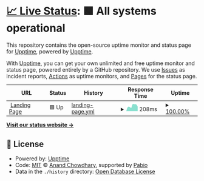 # [📈 Live Status](https://uptime.jawara.cloud): <!--live status--> **🟩 All systems operational**

This repository contains the open-source uptime monitor and status page for [Upptime](https://upptime.js.org), powered by [Upptime](https://github.com/upptime/upptime).

With [Upptime](https://upptime.js.org), you can get your own unlimited and free uptime monitor and status page, powered entirely by a GitHub repository. We use [Issues](https://github.com/upptime/upptime/issues) as incident reports, [Actions](https://github.com/jawaracloud/upptime/actions) as uptime monitors, and [Pages](https://uptime.jawara.cloud) for the status page.

<!--start: status pages-->
<!-- This summary is generated by Upptime (https://github.com/upptime/upptime) -->
<!-- Do not edit this manually, your changes will be overwritten -->
<!-- prettier-ignore -->
| URL | Status | History | Response Time | Uptime |
| --- | ------ | ------- | ------------- | ------ |
| <img alt="" src="https://icons.duckduckgo.com/ip3/jawara.cloud.ico" height="13"> [Landing Page](https://jawara.cloud) | 🟩 Up | [landing-page.yml](https://github.com/jawaracloud/uptime/commits/HEAD/history/landing-page.yml) | <details><summary><img alt="Response time graph" src="./graphs/landing-page/response-time-week.png" height="20"> 208ms</summary><br><a href="https://uptime.jawara.cloud/history/landing-page"><img alt="Response time 176" src="https://img.shields.io/endpoint?url=https%3A%2F%2Fraw.githubusercontent.com%2Fjawaracloud%2Fuptime%2FHEAD%2Fapi%2Flanding-page%2Fresponse-time.json"></a><br><a href="https://uptime.jawara.cloud/history/landing-page"><img alt="24-hour response time 180" src="https://img.shields.io/endpoint?url=https%3A%2F%2Fraw.githubusercontent.com%2Fjawaracloud%2Fuptime%2FHEAD%2Fapi%2Flanding-page%2Fresponse-time-day.json"></a><br><a href="https://uptime.jawara.cloud/history/landing-page"><img alt="7-day response time 208" src="https://img.shields.io/endpoint?url=https%3A%2F%2Fraw.githubusercontent.com%2Fjawaracloud%2Fuptime%2FHEAD%2Fapi%2Flanding-page%2Fresponse-time-week.json"></a><br><a href="https://uptime.jawara.cloud/history/landing-page"><img alt="30-day response time 177" src="https://img.shields.io/endpoint?url=https%3A%2F%2Fraw.githubusercontent.com%2Fjawaracloud%2Fuptime%2FHEAD%2Fapi%2Flanding-page%2Fresponse-time-month.json"></a><br><a href="https://uptime.jawara.cloud/history/landing-page"><img alt="1-year response time 176" src="https://img.shields.io/endpoint?url=https%3A%2F%2Fraw.githubusercontent.com%2Fjawaracloud%2Fuptime%2FHEAD%2Fapi%2Flanding-page%2Fresponse-time-year.json"></a></details> | <details><summary><a href="https://uptime.jawara.cloud/history/landing-page">100.00%</a></summary><a href="https://uptime.jawara.cloud/history/landing-page"><img alt="All-time uptime 100.00%" src="https://img.shields.io/endpoint?url=https%3A%2F%2Fraw.githubusercontent.com%2Fjawaracloud%2Fuptime%2FHEAD%2Fapi%2Flanding-page%2Fuptime.json"></a><br><a href="https://uptime.jawara.cloud/history/landing-page"><img alt="24-hour uptime 100.00%" src="https://img.shields.io/endpoint?url=https%3A%2F%2Fraw.githubusercontent.com%2Fjawaracloud%2Fuptime%2FHEAD%2Fapi%2Flanding-page%2Fuptime-day.json"></a><br><a href="https://uptime.jawara.cloud/history/landing-page"><img alt="7-day uptime 100.00%" src="https://img.shields.io/endpoint?url=https%3A%2F%2Fraw.githubusercontent.com%2Fjawaracloud%2Fuptime%2FHEAD%2Fapi%2Flanding-page%2Fuptime-week.json"></a><br><a href="https://uptime.jawara.cloud/history/landing-page"><img alt="30-day uptime 100.00%" src="https://img.shields.io/endpoint?url=https%3A%2F%2Fraw.githubusercontent.com%2Fjawaracloud%2Fuptime%2FHEAD%2Fapi%2Flanding-page%2Fuptime-month.json"></a><br><a href="https://uptime.jawara.cloud/history/landing-page"><img alt="1-year uptime 100.00%" src="https://img.shields.io/endpoint?url=https%3A%2F%2Fraw.githubusercontent.com%2Fjawaracloud%2Fuptime%2FHEAD%2Fapi%2Flanding-page%2Fuptime-year.json"></a></details>

<!--end: status pages-->

[**Visit our status website →**](https://uptime.jawara.cloud)

## 📄 License

- Powered by: [Upptime](https://github.com/upptime/upptime)
- Code: [MIT](./LICENSE) © [Anand Chowdhary](https://anandchowdhary.com), supported by [Pabio](https://pabio.com)
- Data in the `./history` directory: [Open Database License](https://opendatacommons.org/licenses/odbl/1-0/)
